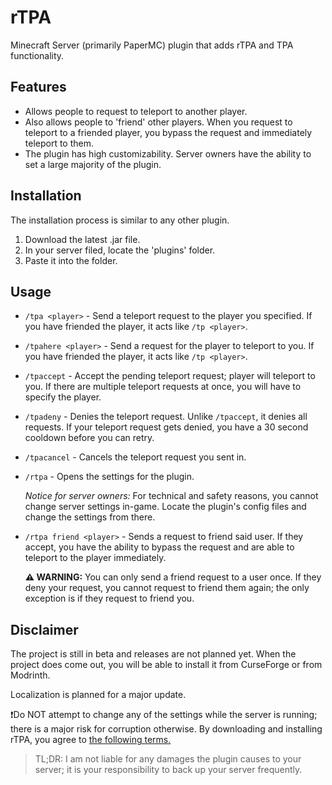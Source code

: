 # rTPA
Minecraft Server (primarily PaperMC) plugin that adds rTPA and TPA functionality.
## Features

- Allows people to request to teleport to another player.
- Also allows people to 'friend' other players. When you request to teleport to a friended player, you bypass the request and immediately teleport to them.
- The plugin has high customizability. Server owners have the ability to set a large majority of the plugin.

## Installation

The installation process is similar to any other plugin.
1. Download the latest  .jar file.
2. In your server filed, locate the 'plugins' folder.
3. Paste it into the folder.

## Usage

- `/tpa <player>` - Send a teleport request to the player you specified. If you have friended the player, it acts like `/tp <player>`.
- `/tpahere <player>` - Send a request for the player to teleport to you. If you have friended the player, it acts like `/tp <player>`.
- `/tpaccept` - Accept the pending teleport request; player will teleport to you. If there are multiple teleport requests at once, you will have to specify the player.
- `/tpadeny` - Denies the teleport request. Unlike `/tpaccept`, it denies all requests. If your teleport request gets denied, you have a 30 second cooldown before you can retry.
- `/tpacancel` - Cancels the teleport request you sent in.
- `/rtpa` - Opens the settings for the plugin.

  *Notice for server owners:* For technical and safety reasons, you cannot change server settings in-game. Locate the plugin's config files and change the settings from there.
- `/rtpa friend <player>` - Sends a request to friend said user. If they accept, you have the ability to bypass the request and are able to teleport to the player immediately.
  
  **⚠️ WARNING:** You can only send a friend request to a user once. If they deny your request, you cannot request to friend them again; the only exception is if they request to friend you.

## Disclaimer
The project is still in beta and releases are not planned yet. When the project does come out, you will be able to install it from CurseForge or from Modrinth.
<!-- Update this section when the plugin releases. -->
Localization is planned for a major update.

❗Do NOT attempt to change any of the settings while the server is running; there is a major risk for corruption otherwise.
By downloading and installing rTPA, you agree to [the following terms.](TERMS.md)
<!-- Link to be addded. -->
> TL;DR: I am not liable for any damages the plugin causes to your server; it is your responsibility to back up your server frequently.
